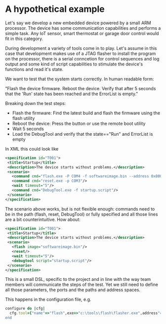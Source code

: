 # A hypothetical example

Let's say we develop a new embedded device powered by a small ARM processor. The device has some communication capabilities and performs a simple task. Any IoT sensor, smart thermostat or garage door control would fit in this category.

During development a variety of tools come in to play. Let's assume in this case that development makes use of a JTAG flasher to install the program on the processor, there is a serial conncetion for control sequences and log output and some kind of script capabilities to stimulate the device's functions and read it's state. 

We want to test that the system starts correctly. In human readable form:

"Flash the device firmware. Reboot the device. Verify that after 5 seconds that the 'Run' state has been reached and the ErrorList is empty."

Breaking down the test steps:

 * Flash the firmware: Find the latest build and flash the firmware using the flash utility
 * Reboot the device: Press the button or use the remote boot utility
 * Wait 5 seconds
 * Load the DebugTool and verify that the state=="Run" and ErrorList is empty

 In XML this could look like
 ```xml
<specification id="T001">
  <title>Startup</title>
  <description>The device starts without problems.</description>
  <scenario>
    <command cmd="flash.exe -P COM4 -f softwareimage.bin --address 0x8000FFFF"/>
    <command cmd="reset.exe -p COM3"/>
    <wait timeout="5"/>
    <command cmd="DebugTool.exe -f startup.script"/>
  </scenario>
</specification>
```
The scenario above works, but is not flexible enough: commands need to be in the path (flash, reset, DebugTool) or fully specified and all those <command cmd=""/> lines are a bit counterintuitive.
How about:

 ```xml
<specification id="T001">
  <title>Startup</title>
  <description>The device starts without problems.</description>
  <scenario>
    <flash image="softwareimage.bin"/>
    <reset/>
    <wait timeout="5"/>
    <debugtool script="startup.script"/>
  </scenario>
</specification>
```

This is a small DSL, specific to the project and in line with the way team members will communicate the steps of the test.
Yet we still need to define all those parameters, the ports and the paths and address spaces. 

This happens in the configuration file, e.g.

```ruby
configure do |cfg|
  cfg.tool={"name"=>"flash",exe=>"c:\tools\flash\flasher.exe",address"=>"0x8000FFFF","port"=>"COM4"}
end
```
